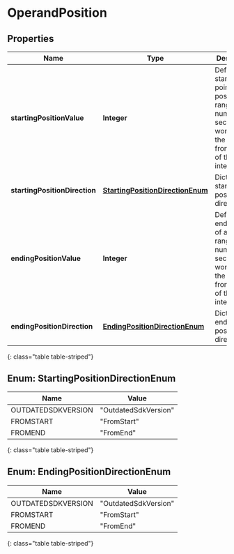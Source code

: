 # OperandPosition


## Properties

| Name | Type | Description | Notes |
| ------------ | ------------- | ------------- | ------------- |
| **startingPositionValue** | **Integer** | Defines starting point of a position range - number of seconds or words from the start or from the end of the interaction |  [optional] |
| **startingPositionDirection** | [**StartingPositionDirectionEnum**](#Enum--StartingPositionDirectionEnum) | Dictates starting position directionality |  [optional] |
| **endingPositionValue** | **Integer** | Defines ending point of a position range - number of seconds or words from the start or from the end of the interaction |  [optional] |
| **endingPositionDirection** | [**EndingPositionDirectionEnum**](#Enum--EndingPositionDirectionEnum) | Dictates ending position directionality |  [optional] |
{: class="table table-striped"}


## Enum: StartingPositionDirectionEnum

| Name | Value |
| ---- | ----- |
| OUTDATEDSDKVERSION | &quot;OutdatedSdkVersion&quot; | 
| FROMSTART | &quot;FromStart&quot; | 
| FROMEND | &quot;FromEnd&quot; | 
{: class="table table-striped"}


## Enum: EndingPositionDirectionEnum

| Name | Value |
| ---- | ----- |
| OUTDATEDSDKVERSION | &quot;OutdatedSdkVersion&quot; | 
| FROMSTART | &quot;FromStart&quot; | 
| FROMEND | &quot;FromEnd&quot; | 
{: class="table table-striped"}




